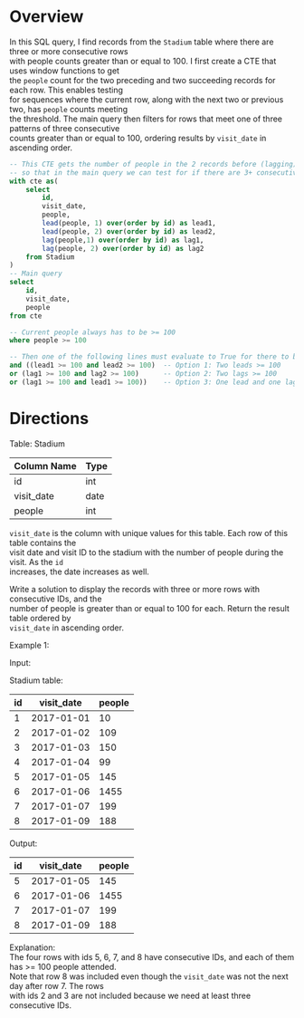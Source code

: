 # Overview

In this SQL query, I find records from the `Stadium` table where there are three or more consecutive rows  
with people counts greater than or equal to 100. I first create a CTE that uses window functions to get  
the `people` count for the two preceding and two succeeding records for each row. This enables testing  
for sequences where the current row, along with the next two or previous two, has `people` counts meeting  
the threshold. The main query then filters for rows that meet one of three patterns of three consecutive  
counts greater than or equal to 100, ordering results by `visit_date` in ascending order.

```sql
-- This CTE gets the number of people in the 2 records before (lagging) and 2 records after (leading)
-- so that in the main query we can test for if there are 3+ consecutive records of people>= 100
with cte as(
    select 
        id,
        visit_date,
        people,
        lead(people, 1) over(order by id) as lead1,
        lead(people, 2) over(order by id) as lead2,
        lag(people,1) over(order by id) as lag1,
        lag(people, 2) over(order by id) as lag2
    from Stadium
)
-- Main query 
select 
    id,
    visit_date,
    people
from cte 

-- Current people always has to be >= 100
where people >= 100 

-- Then one of the following lines must evaluate to True for there to be 3 consecutive >= 100
and ((lead1 >= 100 and lead2 >= 100)  -- Option 1: Two leads >= 100
or (lag1 >= 100 and lag2 >= 100)      -- Option 2: Two lags >= 100
or (lag1 >= 100 and lead1 >= 100))    -- Option 3: One lead and one lag >= 100
```

# Directions

Table: Stadium

| Column Name | Type |
|-------------|------|
| id          | int  |
| visit_date  | date |
| people      | int  |

`visit_date` is the column with unique values for this table. Each row of this table contains the  
visit date and visit ID to the stadium with the number of people during the visit. As the `id`  
increases, the date increases as well.

Write a solution to display the records with three or more rows with consecutive IDs, and the  
number of people is greater than or equal to 100 for each. Return the result table ordered by  
`visit_date` in ascending order.

Example 1:

Input: 

Stadium table:

| id | visit_date | people |
|----|------------|--------|
| 1  | 2017-01-01 | 10     |
| 2  | 2017-01-02 | 109    |
| 3  | 2017-01-03 | 150    |
| 4  | 2017-01-04 | 99     |
| 5  | 2017-01-05 | 145    |
| 6  | 2017-01-06 | 1455   |
| 7  | 2017-01-07 | 199    |
| 8  | 2017-01-09 | 188    |

Output: 

| id | visit_date | people |
|----|------------|--------|
| 5  | 2017-01-05 | 145    |
| 6  | 2017-01-06 | 1455   |
| 7  | 2017-01-07 | 199    |
| 8  | 2017-01-09 | 188    |

Explanation:  
The four rows with ids 5, 6, 7, and 8 have consecutive IDs, and each of them has >= 100 people attended.  
Note that row 8 was included even though the `visit_date` was not the next day after row 7. The rows  
with ids 2 and 3 are not included because we need at least three consecutive IDs.
